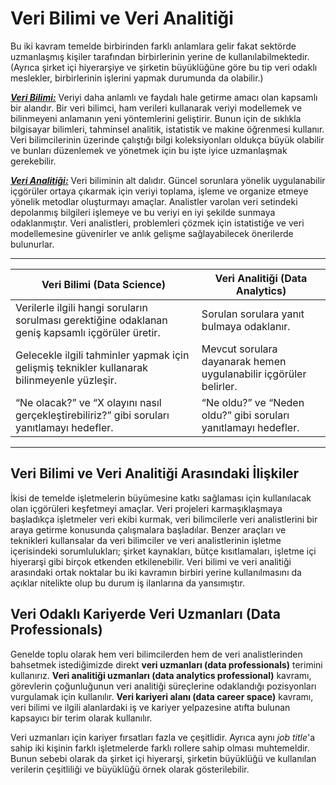 <h1>Veri Bilimi ve Veri Analitiği</h1>

Bu iki kavram temelde birbirinden farklı anlamlara gelir fakat sektörde uzmanlaşmış kişiler tarafından birbirlerinin yerine de kullanılabilmektedir. (Ayrıca şirket içi hiyerarşiye ve şirketin büyüklüğüne göre bu tip veri odaklı meslekler, birbirlerinin işlerini yapmak durumunda da olabilir.) 

<ins>***Veri Bilimi:***</ins> Veriyi daha anlamlı ve faydalı hale getirme amacı olan kapsamlı bir alandır. Bir veri bilimci, ham verileri kullanarak veriyi modellemek ve bilinmeyeni anlamanın yeni yöntemlerini geliştirir. Bunun için de sıklıkla bilgisayar bilimleri, tahminsel analitik, istatistik ve makine öğrenmesi kullanır. Veri bilimcilerinin üzerinde çalıştığı bilgi koleksiyonları oldukça büyük olabilir ve bunları düzenlemek ve yönetmek için bu işte iyice uzmanlaşmak gerekebilir. 

<ins>***Veri Analitiği:***</ins> Veri biliminin alt dalıdır. Güncel sorunlara yönelik uygulanabilir içgörüler ortaya çıkarmak için veriyi toplama, işleme ve organize etmeye yönelik metodlar oluşturmayı amaçlar. Analistler varolan veri setindeki depolanmış bilgileri işlemeye ve bu veriyi en iyi şekilde sunmaya odaklanmıştır. Veri analistleri, problemleri çözmek için istatistiğe ve veri modellemesine güvenirler ve anlık gelişme sağlayabilecek önerilerde bulunurlar. 

------------------------------------------------------------------------------------------------------------
| **Veri Bilimi (Data Science)** | **Veri Analitiği (Data Analytics)** |
|-------------------------------|--------------------------------------|
| Verilerle ilgili hangi soruların sorulması gerektiğine odaklanan geniş kapsamlı içgörüler üretir. | Sorulan sorulara yanıt bulmaya odaklanır. |
| Gelecekle ilgili tahminler yapmak için gelişmiş teknikler kullanarak bilinmeyenle yüzleşir. | Mevcut sorulara dayanarak hemen uygulanabilir içgörüler belirler. |
| “Ne olacak?” ve “X olayını nasıl gerçekleştirebiliriz?” gibi soruları yanıtlamayı hedefler. | “Ne oldu?” ve “Neden oldu?” gibi soruları yanıtlamayı hedefler. |

------------------------------------------------------------------------------------------------------------
<h2>Veri Bilimi ve Veri Analitiği Arasındaki İlişkiler</h2>

İkisi de temelde işletmelerin büyümesine katkı sağlaması için kullanılacak olan içgörüleri keşfetmeyi amaçlar. Veri projeleri karmaşıklaşmaya başladıkça işletmeler veri ekibi kurmak, veri bilimcilerle veri analistlerini bir araya getirme konusunda çalışmalara başladılar. Benzer araçları ve teknikleri kullansalar da veri bilimciler ve veri analistlerinin işletme içerisindeki sorumlulukları; şirket kaynakları, bütçe kısıtlamaları, işletme içi hiyerarşi gibi birçok etkenden etkilenebilir. Veri bilimi ve veri analitiği arasındaki ortak noktalar bu iki kavramın birbiri yerine kullanılmasını da açıklar nitelikte olup bu durum iş ilanlarına da yansımıştır.

<h2>Veri Odaklı Kariyerde Veri Uzmanları (Data Professionals)</h2>

Genelde toplu olarak hem veri bilimcilerden hem de veri analistlerinden bahsetmek istediğimizde direkt **veri uzmanları (data professionals)** terimini kullanırız. **Veri analitiği uzmanları (data analytics professional)** kavramı, görevlerin çoğunluğunun veri analitiği süreçlerine odaklandığı pozisyonları vurgulamak için kullanılır. **Veri kariyeri alanı (data career space)** kavramı, veri bilimi ve ilgili alanlardaki iş ve kariyer yelpazesine atıfta bulunan kapsayıcı bir terim olarak kullanılır. 

Veri uzmanları için kariyer fırsatları fazla ve çeşitlidir. Ayrıca aynı *job title*'a sahip iki kişinin farklı işletmelerde farklı rollere sahip olması muhtemeldir. Bunun sebebi olarak da şirket içi hiyerarşi, şirketin büyüklüğü ve kullanılan verilerin çeşitliliği ve büyüklüğü örnek olarak gösterilebilir.
